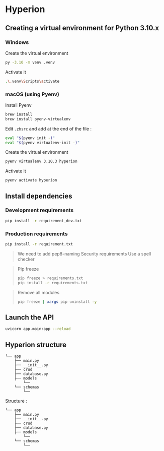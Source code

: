 # Hyperion

## Creating a virtual environment for Python 3.10.x

### Windows

Create the virtual environment

```bash
py -3.10 -m venv .venv
```

Activate it

```bash
.\.venv\Scripts\activate
```

### macOS (using Pyenv)

Install Pyenv

```bash
brew install
brew install pyenv-virtualenv
```

Edit `.zhsrc` and add at the end of the file :

```bash
eval "$(pyenv init -)"
eval "$(pyenv virtualenv-init -)"
```

Create the virtual environment

```bash
pyenv virtualenv 3.10.3 hyperion
```

Activate it

```bash
pyenv activate hyperion
```

## Install dependencies

### Development requirements

```bash
pip install -r requirement_dev.txt
```

### Production requirements

```bash
pip install -r requirement.txt
```

> We need to add
> pep8-naming
> Security requirements
> Use a spell checker

> Pip freeze
>
> ```bash
> pip freeze > requirements.txt
> pip install -r requirements.txt
> ```

> Remove all modules
>
> ```bash
> pip freeze | xargs pip uninstall -y
> ```

## Launch the API

```bash
uvicorn app.main:app --reload
```

## Hyperion structure

```
└── app
    ├── main.py
    ├── __init__.py
    ├── crud
    ├── database.py
    ├── models
        └──
    └── schemas
        └──
```

Structure :

``` 
└── app
    ├── main.py
    ├── __init__.py
    ├── crud
    ├── database.py
    ├── models
        └──
    └── schemas
        └──
```